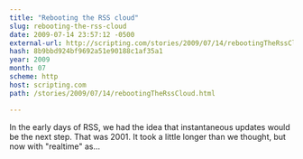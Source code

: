 ```yaml
---
title: "Rebooting the RSS cloud"
slug: rebooting-the-rss-cloud
date: 2009-07-14 23:57:12 -0500
external-url: http://scripting.com/stories/2009/07/14/rebootingTheRssCloud.html
hash: 8b9bbd924bf9692a51e90188c1af35a1
year: 2009
month: 07
scheme: http
host: scripting.com
path: /stories/2009/07/14/rebootingTheRssCloud.html

---
```


In the early days of RSS, we had the idea that instantaneous updates would be the next step. That was 2001. It took a little longer than we thought, but now with "realtime" as...
